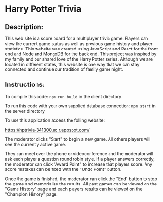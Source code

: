 # Harry Potter Trivia

## Description:
This web site is a score board for a multiplayer trivia game. Players can view the current game status as well as previous game history and player statistics.  This website was created using JavaScript and React for the front end and Node and MongoDB for the back end. This project was inspired by my family and our shared love of the Harry Potter series. Although we are located in different states, this website is one way that we can stay connected and continue our tradition of family game night.

## Instructions:
To compile this code: `npm run build` in the client directory

To run this code with your own supplied database connection: `npm start` in the server directory

To use this application access the folling website:

https://hptrivia-341300.uc.r.appspot.com/

The moderator clicks "Start" to begin a new game. All others players will see the currently active game. 

They can meet over the phone or videoconference and the moderator will ask each player a question round robin style. If a player answers correctly, the moderator can click "Award Point" to increase that players score. Any score mistakes can be fixed with the "Undo Point" button.

Once the game is finished, the moderator can click the "End" button to stop the game and memorialize the results. All past games can be viewed on the "Game History" page and each players results can be viewed on the "Champion History" page.


